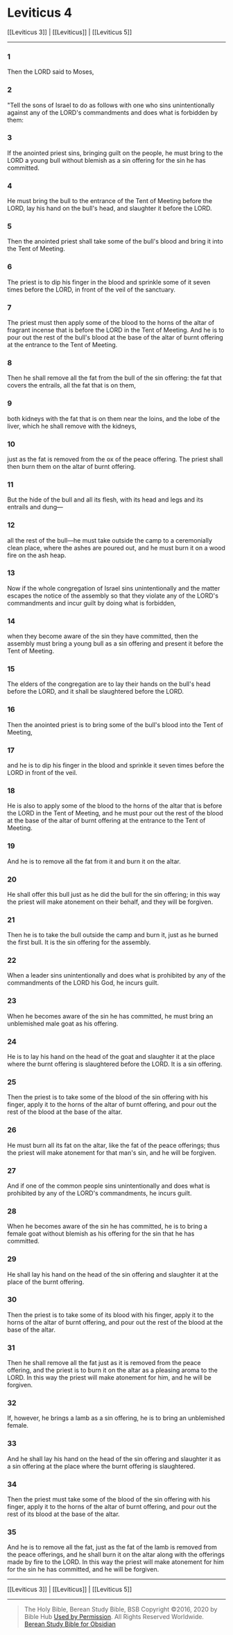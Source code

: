 # Leviticus 4

[[Leviticus 3]] | [[Leviticus]] | [[Leviticus 5]]

---

### 1
Then the LORD said to Moses,

### 2
"Tell the sons of Israel to do as follows with one who sins unintentionally against any of the LORD's commandments and does what is forbidden by them:

### 3
If the anointed priest sins, bringing guilt on the people, he must bring to the LORD a young bull without blemish as a sin offering for the sin he has committed.

### 4
He must bring the bull to the entrance of the Tent of Meeting before the LORD, lay his hand on the bull's head, and slaughter it before the LORD.

### 5
Then the anointed priest shall take some of the bull's blood and bring it into the Tent of Meeting.

### 6
The priest is to dip his finger in the blood and sprinkle some of it seven times before the LORD, in front of the veil of the sanctuary.

### 7
The priest must then apply some of the blood to the horns of the altar of fragrant incense that is before the LORD in the Tent of Meeting. And he is to pour out the rest of the bull's blood at the base of the altar of burnt offering at the entrance to the Tent of Meeting.

### 8
Then he shall remove all the fat from the bull of the sin offering: the fat that covers the entrails, all the fat that is on them,

### 9
both kidneys with the fat that is on them near the loins, and the lobe of the liver, which he shall remove with the kidneys,

### 10
just as the fat is removed from the ox of the peace offering. The priest shall then burn them on the altar of burnt offering.

### 11
But the hide of the bull and all its flesh, with its head and legs and its entrails and dung—

### 12
all the rest of the bull—he must take outside the camp to a ceremonially clean place, where the ashes are poured out, and he must burn it on a wood fire on the ash heap.

### 13
Now if the whole congregation of Israel sins unintentionally and the matter escapes the notice of the assembly so that they violate any of the LORD's commandments and incur guilt by doing what is forbidden,

### 14
when they become aware of the sin they have committed, then the assembly must bring a young bull as a sin offering and present it before the Tent of Meeting.

### 15
The elders of the congregation are to lay their hands on the bull's head before the LORD, and it shall be slaughtered before the LORD.

### 16
Then the anointed priest is to bring some of the bull's blood into the Tent of Meeting,

### 17
and he is to dip his finger in the blood and sprinkle it seven times before the LORD in front of the veil.

### 18
He is also to apply some of the blood to the horns of the altar that is before the LORD in the Tent of Meeting, and he must pour out the rest of the blood at the base of the altar of burnt offering at the entrance to the Tent of Meeting.

### 19
And he is to remove all the fat from it and burn it on the altar.

### 20
He shall offer this bull just as he did the bull for the sin offering; in this way the priest will make atonement on their behalf, and they will be forgiven.

### 21
Then he is to take the bull outside the camp and burn it, just as he burned the first bull. It is the sin offering for the assembly.

### 22
When a leader sins unintentionally and does what is prohibited by any of the commandments of the LORD his God, he incurs guilt.

### 23
When he becomes aware of the sin he has committed, he must bring an unblemished male goat as his offering.

### 24
He is to lay his hand on the head of the goat and slaughter it at the place where the burnt offering is slaughtered before the LORD. It is a sin offering.

### 25
Then the priest is to take some of the blood of the sin offering with his finger, apply it to the horns of the altar of burnt offering, and pour out the rest of the blood at the base of the altar.

### 26
He must burn all its fat on the altar, like the fat of the peace offerings; thus the priest will make atonement for that man's sin, and he will be forgiven.

### 27
And if one of the common people sins unintentionally and does what is prohibited by any of the LORD's commandments, he incurs guilt.

### 28
When he becomes aware of the sin he has committed, he is to bring a female goat without blemish as his offering for the sin that he has committed.

### 29
He shall lay his hand on the head of the sin offering and slaughter it at the place of the burnt offering.

### 30
Then the priest is to take some of its blood with his finger, apply it to the horns of the altar of burnt offering, and pour out the rest of the blood at the base of the altar.

### 31
Then he shall remove all the fat just as it is removed from the peace offering, and the priest is to burn it on the altar as a pleasing aroma to the LORD. In this way the priest will make atonement for him, and he will be forgiven.

### 32
If, however, he brings a lamb as a sin offering, he is to bring an unblemished female.

### 33
And he shall lay his hand on the head of the sin offering and slaughter it as a sin offering at the place where the burnt offering is slaughtered.

### 34
Then the priest must take some of the blood of the sin offering with his finger, apply it to the horns of the altar of burnt offering, and pour out the rest of its blood at the base of the altar.

### 35
And he is to remove all the fat, just as the fat of the lamb is removed from the peace offerings, and he shall burn it on the altar along with the offerings made by fire to the LORD. In this way the priest will make atonement for him for the sin he has committed, and he will be forgiven.

---

[[Leviticus 3]] | [[Leviticus]] | [[Leviticus 5]]

---

> The Holy Bible, Berean Study Bible, BSB
> Copyright &copy;2016, 2020 by Bible Hub
> [Used by Permission](https://berean.bible/terms.htm). All Rights Reserved Worldwide.
> [Berean Study Bible for Obsidian](https://github.com/gapmiss/berean-study-bible-for-obsidian)

